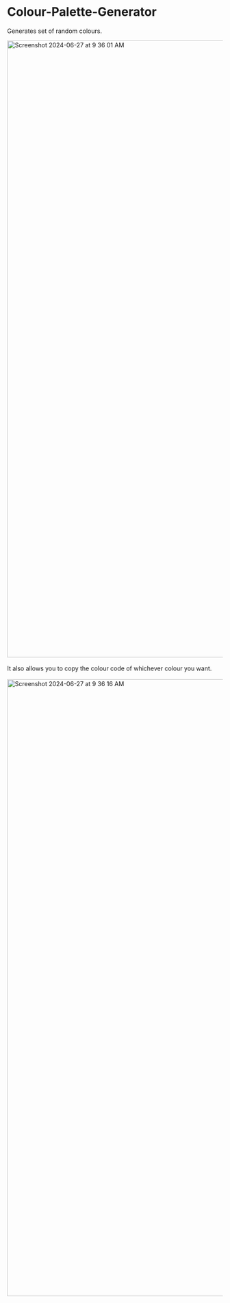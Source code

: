 # Colour-Palette-Generator
Generates set of random colours. 

<img width="1440" alt="Screenshot 2024-06-27 at 9 36 01 AM" src="https://github.com/ananyakaushik179/Colour-Palette-Generator-/assets/108579884/3b64c193-af1f-4a69-a88d-f75af8966024">

<br>
<br>
It also allows you to copy the colour code of whichever colour you want.
<br>
<br>
<img width="1440" alt="Screenshot 2024-06-27 at 9 36 16 AM" src="https://github.com/ananyakaushik179/Colour-Palette-Generator-/assets/108579884/98f68b3c-3999-4579-ae3b-62cdc11a7587">
